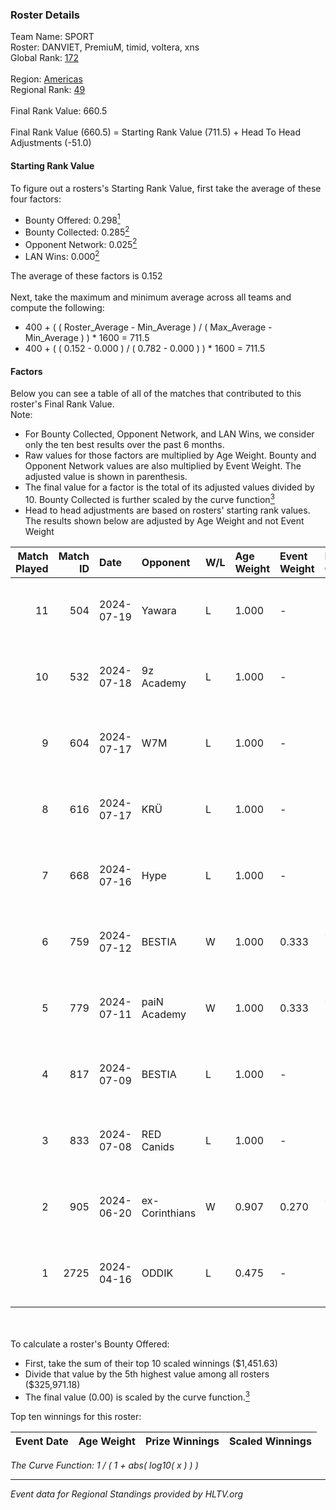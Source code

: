 ### Roster Details<br />
Team Name: SPORT<br />
Roster: DANVIET, PremiuM, timid, voltera, xns<br />
Global Rank: [172](../standings_global.md)<br />
<br />
Region: [Americas]( ../standings_americas.md)<br />
Regional Rank: [49]( ../standings_americas.md)<br />
<br />
Final Rank Value:  660.5<br />
<br />
Final Rank Value (660.5) = Starting Rank Value (711.5) + Head To Head Adjustments (-51.0)<br />

#### Starting Rank Value<br />
To figure out a rosters's Starting Rank Value, first take the average of these four factors:<br />
- Bounty Offered: 0.298[<sup>1</sup>](#table2)
- Bounty Collected: 0.285[<sup>2</sup>](#table1)
- Opponent Network: 0.025[<sup>2</sup>](#table1)
- LAN Wins: 0.000[<sup>2</sup>](#table1)

The average of these factors is 0.152<br />
<br />
Next, take the maximum and minimum average across all teams and compute the following:<br />
- 400 + ( ( Roster_Average - Min_Average ) / ( Max_Average - Min_Average ) ) * 1600 = 711.5
- 400 + ( ( 0.152 - 0.000 ) / ( 0.782 - 0.000 ) ) * 1600 = 711.5


#### Factors<br />
Below you can see a table of all of the matches that contributed to this roster's Final Rank Value.<br />
Note:<br />

- For Bounty Collected, Opponent Network, and LAN Wins, we consider only the ten best results over the past 6 months.
- Raw values for those factors are multiplied by Age Weight. Bounty and Opponent Network values are also multiplied by Event Weight. The adjusted value is shown in parenthesis.
- The final value for a factor is the total of its adjusted values divided by 10. Bounty Collected is further scaled by the curve function[<sup>3</sup>](#curveFunction)
- Head to head adjustments are based on rosters' starting rank values. The results shown below are adjusted by Age Weight and not Event Weight
<span id="table1"></span><br />


| Match Played | Match ID | Date       | Opponent       | W/L | Age Weight | Event Weight | Bounty Collected | Opponent Network | LAN Wins  | H2H Adj. | Roster                                 |
| -: | -: | :- | :- | :- | :- | :- | :- | :- | :- | -: | :- |
|           11 |      504 | 2024-07-19 | Yawara         | L   | 1.000      | -            | -                | -                | -         |   -22.91 | DANVIET, PremiuM, timid, voltera, xns  |
|           10 |      532 | 2024-07-18 | 9z Academy     | L   | 1.000      | -            | -                | -                | -         |   -23.55 | DANVIET, PremiuM, timid, voltera, xns  |
|            9 |      604 | 2024-07-17 | W7M            | L   | 1.000      | -            | -                | -                | -         |   -12.04 | DANVIET, PremiuM, timid, voltera, xns  |
|            8 |      616 | 2024-07-17 | KRÜ            | L   | 1.000      | -            | -                | -                | -         |    -8.91 | DANVIET, PremiuM, timid, voltera, xns  |
|            7 |      668 | 2024-07-16 | Hype           | L   | 1.000      | -            | -                | -                | -         |   -10.10 | DANVIET, PremiuM, timid, voltera, xns  |
|            6 |      759 | 2024-07-12 | BESTIA         | W   | 1.000      | 0.333        | 0.091 (0.030)    | 0.756 (0.252)    | 0 (0.000) |    25.65 | DANVIET, PremiuM, timid, voltera, xns  |
|            5 |      779 | 2024-07-11 | paiN Academy   | W   | 1.000      | 0.333        | 0.000 (0.000)    | 0.000 (0.000)    | 0 (0.000) |     4.64 | DANVIET, PremiuM, timid, voltera, xns  |
|            4 |      817 | 2024-07-09 | BESTIA         | L   | 1.000      | -            | -                | -                | -         |    -4.83 | DANVIET, PremiuM, timid, voltera, xns  |
|            3 |      833 | 2024-07-08 | RED Canids     | L   | 1.000      | -            | -                | -                | -         |    -3.25 | DANVIET, PremiuM, timid, voltera, xns  |
|            2 |      905 | 2024-06-20 | ex-Corinthians | W   | 0.907      | 0.270        | 0.004 (0.001)    | 0.000 (0.000)    | 0 (0.000) |     7.53 | DANVIET, farias, PremiuM, voltera, xns |
|            1 |     2725 | 2024-04-16 | ODDIK          | L   | 0.475      | -            | -                | -                | -         |    -3.21 | DANVIET, farias, PremiuM, voltera, xns |

<br />
<span id="table2"></span><br />
To calculate a roster's Bounty Offered:<br />

- First, take the sum of their top 10 scaled winnings ($1,451.63)
- Divide that value by the 5th highest value among all rosters ($325,971.18)
- The final value (0.00) is scaled by the curve function.[<sup>3</sup>](#curveFunction)

Top ten winnings for this roster:<br />

| Event Date | Age Weight | Prize Winnings | Scaled Winnings |
| :- | -: | :- | :- |


<span id="curveFunction"></span>_The Curve Function: 1 / ( 1 + abs( log10( x ) ) )_<br />

---
_Event data for Regional Standings provided by HLTV.org_<br />
